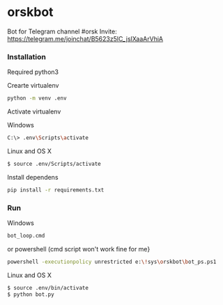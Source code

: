 # orskbot

Bot for Telegram channel #orsk
Invite: https://telegram.me/joinchat/B5623z5lC_jsIXaaArVhiA

### Installation
Required python3

Crearte virtualenv
```sh
python -m venv .env
```

Activate virtualenv

Windows
```sh
C:\> .env\Scripts\activate
```

Linux and OS X 
```sh
$ source .env/Scripts/activate
```

Install dependens
```sh
pip install -r requirements.txt
```

### Run

Windows
```sh
bot_loop.cmd
```
or powershell (cmd script won't work fine for me}
```sh
powershell -executionpolicy unrestricted e:\!sys\orskbot\bot_ps.ps1
```

Linux and OS X
```sh
$ source .env/bin/activate
$ python bot.py
```